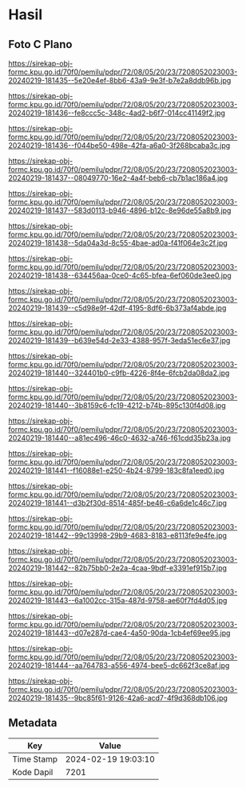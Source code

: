 # Hasil

## Foto C Plano

https://sirekap-obj-formc.kpu.go.id/70f0/pemilu/pdpr/72/08/05/20/23/7208052023003-20240219-181435--5e20e4ef-8bb6-43a9-9e3f-b7e2a8ddb96b.jpg

https://sirekap-obj-formc.kpu.go.id/70f0/pemilu/pdpr/72/08/05/20/23/7208052023003-20240219-181436--fe8ccc5c-348c-4ad2-b6f7-014cc41149f2.jpg

https://sirekap-obj-formc.kpu.go.id/70f0/pemilu/pdpr/72/08/05/20/23/7208052023003-20240219-181436--f044be50-498e-42fa-a6a0-3f268bcaba3c.jpg

https://sirekap-obj-formc.kpu.go.id/70f0/pemilu/pdpr/72/08/05/20/23/7208052023003-20240219-181437--08049770-16e2-4a4f-beb6-cb7b1ac186a4.jpg

https://sirekap-obj-formc.kpu.go.id/70f0/pemilu/pdpr/72/08/05/20/23/7208052023003-20240219-181437--583d0113-b946-4896-b12c-8e96de55a8b9.jpg

https://sirekap-obj-formc.kpu.go.id/70f0/pemilu/pdpr/72/08/05/20/23/7208052023003-20240219-181438--5da04a3d-8c55-4bae-ad0a-f41f064e3c2f.jpg

https://sirekap-obj-formc.kpu.go.id/70f0/pemilu/pdpr/72/08/05/20/23/7208052023003-20240219-181438--634456aa-0ce0-4c65-bfea-6ef060de3ee0.jpg

https://sirekap-obj-formc.kpu.go.id/70f0/pemilu/pdpr/72/08/05/20/23/7208052023003-20240219-181439--c5d98e9f-42df-4195-8df6-6b373af4abde.jpg

https://sirekap-obj-formc.kpu.go.id/70f0/pemilu/pdpr/72/08/05/20/23/7208052023003-20240219-181439--b639e54d-2e33-4388-957f-3eda51ec6e37.jpg

https://sirekap-obj-formc.kpu.go.id/70f0/pemilu/pdpr/72/08/05/20/23/7208052023003-20240219-181440--324401b0-c9fb-4226-8f4e-6fcb2da08da2.jpg

https://sirekap-obj-formc.kpu.go.id/70f0/pemilu/pdpr/72/08/05/20/23/7208052023003-20240219-181440--3b8159c6-fc19-4212-b74b-895c130f4d08.jpg

https://sirekap-obj-formc.kpu.go.id/70f0/pemilu/pdpr/72/08/05/20/23/7208052023003-20240219-181440--a81ec496-46c0-4632-a746-f61cdd35b23a.jpg

https://sirekap-obj-formc.kpu.go.id/70f0/pemilu/pdpr/72/08/05/20/23/7208052023003-20240219-181441--f16088e1-e250-4b24-8799-183c8fa1eed0.jpg

https://sirekap-obj-formc.kpu.go.id/70f0/pemilu/pdpr/72/08/05/20/23/7208052023003-20240219-181441--d3b2f30d-8514-485f-be46-c6a6de1c46c7.jpg

https://sirekap-obj-formc.kpu.go.id/70f0/pemilu/pdpr/72/08/05/20/23/7208052023003-20240219-181442--99c13998-29b9-4683-8183-e8113fe9e4fe.jpg

https://sirekap-obj-formc.kpu.go.id/70f0/pemilu/pdpr/72/08/05/20/23/7208052023003-20240219-181442--82b75bb0-2e2a-4caa-9bdf-e3391ef915b7.jpg

https://sirekap-obj-formc.kpu.go.id/70f0/pemilu/pdpr/72/08/05/20/23/7208052023003-20240219-181443--6a1002cc-315a-487d-9758-ae60f7fd4d05.jpg

https://sirekap-obj-formc.kpu.go.id/70f0/pemilu/pdpr/72/08/05/20/23/7208052023003-20240219-181443--d07e287d-cae4-4a50-90da-1cb4ef69ee95.jpg

https://sirekap-obj-formc.kpu.go.id/70f0/pemilu/pdpr/72/08/05/20/23/7208052023003-20240219-181444--aa764783-a556-4974-bee5-dc662f3ce8af.jpg

https://sirekap-obj-formc.kpu.go.id/70f0/pemilu/pdpr/72/08/05/20/23/7208052023003-20240219-181435--9bc85f61-9126-42a6-acd7-4f9d368db106.jpg


## Metadata

| Key        | Value               |
| ---------- | ------------------- |
| Time Stamp | 2024-02-19 19:03:10 |
| Kode Dapil | 7201                |



